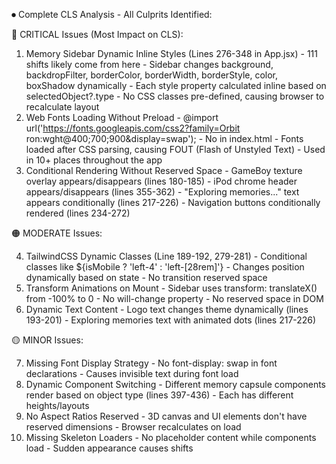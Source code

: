 ⏺ Complete CLS Analysis - All Culprits Identified:

  🔴 CRITICAL Issues (Most Impact on CLS):

  1. Memory Sidebar Dynamic Inline Styles (Lines 276-348 in 
  App.jsx)
    - 111 shifts likely come from here
    - Sidebar changes background, backdropFilter, borderColor,
  borderWidth, borderStyle, color, boxShadow dynamically
    - Each style property calculated inline based on
  selectedObject?.type
    - No CSS classes pre-defined, causing browser to recalculate
  layout
  2. Web Fonts Loading Without Preload
    - @import url('https://fonts.googleapis.com/css2?family=Orbit
  ron:wght@400;700;900&display=swap');
    - No <link rel="preload"> in index.html
    - Fonts loaded after CSS parsing, causing FOUT (Flash of
  Unstyled Text)
    - Used in 10+ places throughout the app
  3. Conditional Rendering Without Reserved Space
    - GameBoy texture overlay appears/disappears (lines 180-185)
    - iPod chrome header appears/disappears (lines 355-362)
    - "Exploring memories..." text appears conditionally (lines
  217-226)
    - Navigation buttons conditionally rendered (lines 234-272)

  🟠 MODERATE Issues:

  4. TailwindCSS Dynamic Classes (Line 189-192, 279-281)
    - Conditional classes like ${isMobile ? 'left-4' : 
  'left-[28rem]'}
    - Changes position dynamically based on state
    - No transition reserved space
  5. Transform Animations on Mount
    - Sidebar uses transform: translateX() from -100% to 0
    - No will-change property
    - No reserved space in DOM
  6. Dynamic Text Content
    - Logo text changes theme dynamically (lines 193-201)
    - Exploring memories text with animated dots (lines 217-226)

  🟡 MINOR Issues:

  7. Missing Font Display Strategy
    - No font-display: swap in font declarations
    - Causes invisible text during font load
  8. Dynamic Component Switching
    - Different memory capsule components render based on object
  type (lines 397-436)
    - Each has different heights/layouts
  9. No Aspect Ratios Reserved
    - 3D canvas and UI elements don't have reserved dimensions
    - Browser recalculates on load
  10. Missing Skeleton Loaders
    - No placeholder content while components load
    - Sudden appearance causes shifts